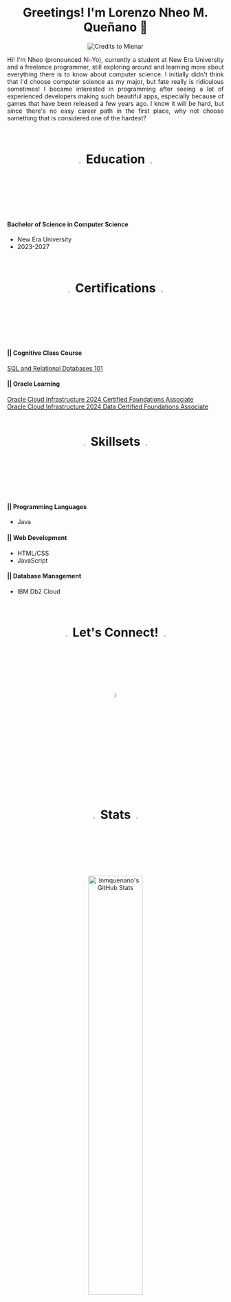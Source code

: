 <h1 align="center">Greetings! I'm Lorenzo Nheo M. Queñano 👋</h1>
<p align="center"><img src="https://images.squarespace-cdn.com/content/v1/5fe4caeadae61a2f19719512/1721115005754-CRL27OWA47LU30WWERL1/16.gif" alt="Credits to Mienar"></p>
<p style="text-align:justify">Hi! I'm Nheo (pronounced Ni-Yo), currently a student at New Era University and a freelance programmer, still exploring around and learning more about everything there is to know about computer science. I initially didn't think that I'd choose computer science as my major, but fate really is ridiculous sometimes! I became interested in programming after seeing a lot of experienced developers making such beautiful apps, especially because of games that have been released a few years ago. I know it will be hard, but since there's no easy career path in the first place, why not choose something that is considered one of the hardest?</p>
</br>

<h1 align="center"><img src="https://cdn-icons-gif.flaticon.com/17905/17905171.gif" width="3%" height="3%"> Education <img src="https://cdn-icons-gif.flaticon.com/17905/17905171.gif" width="3%" height="3%"></h1>
<h4> Bachelor of Science in Computer Science </h4>
<ul>
   <li> New Era University </li>
   <li> 2023-2027 </li>
</ul>
<br>

<h1 align="center"><img src="https://cdn-icons-gif.flaticon.com/17490/17490068.gif" width="3%" height="3%"> Certifications <img src="https://cdn-icons-gif.flaticon.com/17490/17490068.gif" width="3%" height="3%"></h1>
<h4>|| Cognitive Class Course</h4>
<a href="https://courses.cognitiveclass.ai/certificates/affe1f6bd68c4e1cafc87bf22bbb135f">SQL and Relational Databases 101</a></br>
<h4>|| Oracle Learning</h4>
<a href="https://catalog-education.oracle.com/ords/certview/sharebadge?id=C22310FBC01945E531146CF325A1DA310082DC6F0EA7ABC05D84F2F715A94AFC">Oracle Cloud Infrastructure 2024 Certified Foundations Associate</a></br>
<a href="https://catalog-education.oracle.com/ords/certview/sharebadge?id=C22310FBC01945E531146CF325A1DA312A77362A85E2B1C2CE2718A33718964F">Oracle Cloud Infrastructure 2024 Data Certified Foundations Associate</a></br>
<br>

<h1 align="center"><img src="https://cdn-icons-gif.flaticon.com/9821/9821975.gif" width="3%" height="3%"> Skillsets <img src="https://cdn-icons-gif.flaticon.com/9821/9821975.gif" width="3%" height="3%"></h1>
<h4>|| Programming Languages </h4>
<ul>
   <li> Java </li>
</ul>
<h4>|| Web Development </h4>
<ul>
   <li> HTML/CSS </li>
   <li> JavaScript </li>
</ul>
<h4>|| Database Management </h4>
<ul>
   <li> IBM Db2 Cloud</li>
</ul>
<br>

<h1 align="center"><img src="https://cdn-icons-gif.flaticon.com/9872/9872481.gif" width="3%" height="3%"> Let's Connect! <img src="https://cdn-icons-gif.flaticon.com/9872/9872481.gif" width="3%" height="3%"></h1>
<p align="center">
<a href="https://www.linkedin.com/in/lnmquenano/"><img src="https://play-lh.googleusercontent.com/dWGBdDzI8mxlZqXT3qBt4eWmCaWLq-OXfZYea1hu6ODmMj1cLIeQak6Gsecn4zJoflE-" width="5% height="5%"></a>
</p>
<br>

<h1 align="center"><img src="https://cdn-icons-gif.flaticon.com/16313/16313606.gif" width="3%" height="3%"> Stats <img src="https://cdn-icons-gif.flaticon.com/16313/16313606.gif" width="3%" height="3%"></h1>
<p align="center">
<img src="https://github-readme-stats.vercel.app/api?username=lnmquenano&theme=nightowl&show_icons=true&hide_border=true&count_private=true" alt="lnmquenano's GitHub Stats" width="50%" height="50%">
<br>
<img src="https://github-readme-stats.vercel.app/api/top-langs/?username=lnmquenano&theme=nightowl&show_icons=true&hide_border=true&layout=compact" alt="lnmquenano's GitHub Stats" width="50%" height="50%">
<br>
<img src="https://github-readme-streak-stats.herokuapp.com/?user=lnmquenano&theme=nightowl&hide_border=true" alt="lnmquenano's GitHub Stats" width="50%" height="50%">
</p>

